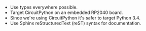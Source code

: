 - Use types everywhere possible.
- Target CircuitPython on an embedded RP2040 board.
- Since we're using CircuitPython it's safer to target Python 3.4.
- Use Sphinx reStructuredText (reST) syntax for documentation.
